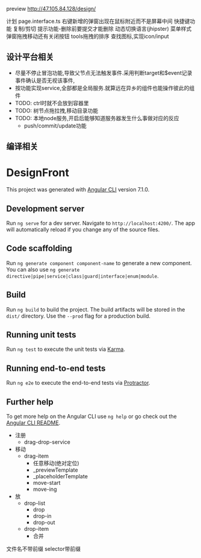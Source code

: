preview http://47.105.84.128/design/

计划
page.interface.ts
右键新增的弹窗出现在鼠标附近而不是屏幕中间
快捷键功能
复制/剪切
提示功能-删除前要提交才能删除
动态切换语言(jhipster)
菜单样式
弹窗拖拽移动还有关闭按钮
tools拖拽的排序
查找图标,实现icon/input
## 设计平台相关
 - 尽量不停止冒泡功能,导致父节点无法触发事件.采用判断target和$event记录事件确认是否无视该事件,
 - 按功能实现service,全部都是全局服务.就算远在异乡的组件也能操作彼此的组件
 - TODO: ctrl时就不会放到容器里
 - TODO: 树节点拖拉拽,移动目录功能
 - TODO: 本地node服务,开启后能够知道服务器发生什么事做对应的反应
    - push/commit/update功能
## 编译相关

# DesignFront

This project was generated with [Angular CLI](https://github.com/angular/angular-cli) version 7.1.0.

## Development server

Run `ng serve` for a dev server. Navigate to `http://localhost:4200/`. The app will automatically reload if you change any of the source files.

## Code scaffolding

Run `ng generate component component-name` to generate a new component. You can also use `ng generate directive|pipe|service|class|guard|interface|enum|module`.

## Build

Run `ng build` to build the project. The build artifacts will be stored in the `dist/` directory. Use the `--prod` flag for a production build.

## Running unit tests

Run `ng test` to execute the unit tests via [Karma](https://karma-runner.github.io).

## Running end-to-end tests

Run `ng e2e` to execute the end-to-end tests via [Protractor](http://www.protractortest.org/).

## Further help

To get more help on the Angular CLI use `ng help` or go check out the [Angular CLI README](https://github.com/angular/angular-cli/blob/master/README.md).



- 注册
  - drag-drop-service
- 移动
  - drag-item
    - 任意移动(绝对定位)
    - _previewTemplate
    - _placeholderTemplate
    - move-start
    - move-ing
- 放
  - drop-list
    - drop
    - drop-in
    - drop-out
  - drop-item
    - 合并

文件名不带前缀
selector带前缀
